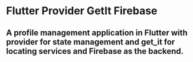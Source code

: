 # Flutter Provider GetIt Firebase

## A profile management application in Flutter with provider for state management and get_it for locating services and Firebase as the backend.
